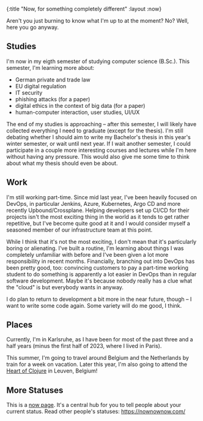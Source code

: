 {:title "Now, for something completely different"
 :layout :now}
 
Aren't you just burning to know what I'm up to at the moment? No? Well, here you go anyway.

## Studies 

I'm now in my eigth semester of studying computer science (B.Sc.). This semester, I'm learning more about:

- German private and trade law
- EU digital regulation
- IT security
- phishing attacks (for a paper)
- digital ethics in the context of big data (for a paper)
- human-computer interaction, user studies, UI/UX

The end of my studies is approaching – after this semester, I will likely have collected everything I need to graduate (except for the thesis). I'm still debating whether I should aim to write my Bachelor's thesis in this year's winter semester, or wait until next year. If I wait another semester, I could participate in a couple more interesting courses and lectures while I'm here without having any pressure. This would also give me some time to think about what my thesis should even be about.

## Work

I'm still working part-time. Since mid last year, I've been heavily focused on DevOps, in particular Jenkins, Azure, Kubernetes, Argo CD and more recently Upbound/Crossplane. Helping developers set up CI/CD for their projects isn't the most exciting thing in the world as it tends to get rather repetitive, but I've become quite good at it and I would consider myself a seasoned member of our infrastructure team at this point.

While I think that it's not the most exciting, I don't mean that it's particularly boring or alienating. I've built a routine, I'm learning about things I was completely unfamiliar with before and I've been given a lot more responsibility in recent months. Financially, branching out into DevOps has been pretty good, too: convincing customers to pay a part-time working student to do something is apparently a lot easier in DevOps than in regular software development. Maybe it's because nobody really has a clue what the "cloud" is but everybody wants in anyway. 

I do plan to return to development a bit more in the near future, though – I want to write some code again. Some variety will do me good, I think. 

## Places

Currently, I'm in Karlsruhe, as I have been for most of the past three and a half years (minus the first half of 2023, where I lived in Paris).

This summer, I'm going to travel around Belgium and the Netherlands by train for a week on vacation. Later this year, I'm also going to attend the [Heart of Clojure](https://2024.heartofclojure.eu/#) in Leuven, Belgium!

## More Statuses

This is a [now page](https://nownownow.com/about). It's a central hub for you to tell people about your current status. Read other people's statuses: <https://nownownow.com/> 
 

